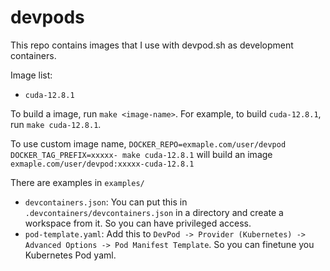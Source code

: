 # devpods

This repo contains images that I use with devpod.sh as development containers.

Image list:

- `cuda-12.8.1`

To build a image, run `make <image-name>`. For example, to build `cuda-12.8.1`, run `make cuda-12.8.1`.

To use custom image name, `DOCKER_REPO=exmaple.com/user/devpod DOCKER_TAG_PREFIX=xxxxx- make cuda-12.8.1` will build an image `exmaple.com/user/devpod:xxxxx-cuda-12.8.1`

There are examples in `examples/`

- `devcontainers.json`: You can put this in `.devcontainers/devcontainers.json` in a directory and create a workspace from it. So you can have privileged access.
- `pod-template.yaml`: Add this to `DevPod -> Provider (Kubernetes) -> Advanced Options -> Pod Manifest Template`. So you can finetune you Kubernetes Pod yaml.